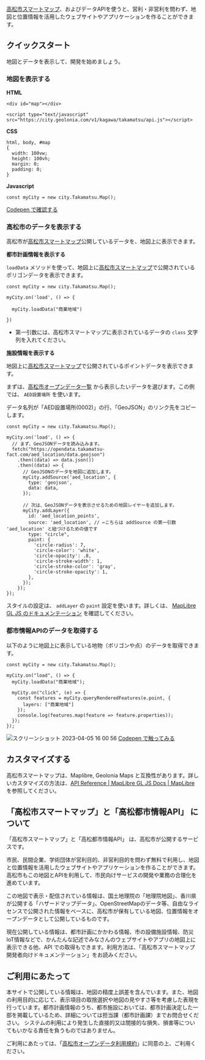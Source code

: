 [高松市スマートマップ](https://maps.takamatsu-fact.com/)、およびデータAPIを使うと、営利・非営利を問わず、地図と位置情報を活用したウェブサイトやアプリケーションを作ることができます。

## クイックスタート

地図とデータを表示して、開発を始めましょう。

### 地図を表示する

**HTML**

```
<div id="map"></div>

<script type="text/javascript" src="https://city.geolonia.com/v1/kagawa/takamatsu/api.js"></script>
```

**CSS**

```
html, body, #map
{
  width: 100vw;
  height: 100vh;
  margin: 0;
  padding: 0;
}
```

**Javascript**

```
const myCity = new city.Takamatsu.Map();
```

[Codepen で確認する](https://codepen.io/geolonia/pen/abaeMxg)

### 高松市のデータを表示する

高松市が[高松市スマートマップ](https://maps.takamatsu-fact.com/)公開しているデータを、地図上に表示できます。

**都市計画情報を表示する**

`loadData` メソッドを使って、地図上に[高松市スマートマップ](https://maps.takamatsu-fact.com/)で公開されているポリゴンデータを表示できます。

```
const myCity = new city.Takamatsu.Map();

myCity.on('load', () => {  
  
  myCity.loadData("商業地域")
    
})
```

* 第一引数には、高松市スマートマップに表示されているデータの `class` 文字列を入れてください。

**施設情報を表示する**

地図上に[高松市スマートマップ](https://maps.takamatsu-fact.com/)で公開されているポイントデータを表示できます。

まずは、[高松市オープンデータ一覧](https://github.com/takamatsu-city/opendata/#%E9%AB%98%E6%9D%BE%E5%B8%82%E3%82%AA%E3%83%BC%E3%83%97%E3%83%B3%E3%83%87%E3%83%BC%E3%82%BF) から表示したいデータを選びます。この例では、 `AED設置場所` を使います。

データ名列が「AED設置場所(0002)」の行、「GeoJSON」のリンク先をコピーします。

```
const myCity = new city.Takamatsu.Map();

myCity.on('load', () => {
  // まず、GeoJSONデータを読み込みます。
  fetch("https://opendata.takamatsu-fact.com/aed_location/data.geojson")
    .then((data) => data.json())
    .then((data) => {
      // GeoJSONのデータを地図に追加します。
      myCity.addSource('aed_location', {
        type: 'geojson',
        data: data,
      });

      // 次は、GeoJSONデータを表示させるための地図レイヤーを追加します。
      myCity.addLayer({
        id: 'aed_location_points',
        source: 'aed_location', // ←こちらは addSource の第一引数 'aed_location' と紐づけるための値です
        type: "circle",
        paint: {
          'circle-radius': 7,
          'circle-color': 'white',
          'circle-opacity': .8,
          'circle-stroke-width': 1,
          'circle-stroke-color': 'gray',
          'circle-stroke-opacity': 1,
        },
      });
    });
});
```

スタイルの設定は、 `addLayer` の `paint` 設定を使います。詳しくは、 [MapLibre GL JS のドキュメンテーション](https://maplibre.org/maplibre-gl-js-docs/style-spec/layers/#circle) を確認してください。


### 都市情報APIのデータを取得する

以下のように地図上に表示している地物（ポリゴンや点）のデータを取得できます。

```
const myCity = new city.Takamatsu.Map();

myCity.on("load", () => {
  myCity.loadData("商業地域");

  myCity.on("click", (e) => {
    const features = myCity.queryRenderedFeatures(e.point, {
      layers: ["商業地域"]
    });
    console.log(features.map(feature => feature.properties));
  });
});
```

![スクリーンショット 2023-04-05 16 00 56](https://user-images.githubusercontent.com/1124652/230005265-a76886d8-b38e-454a-89fb-461c4fa6560f.png)
[Codepen で触ってみる](https://codepen.io/geolonia/pen/yLxmwrx)

## カスタマイズする

高松市スマートマップは、Maplibre, Geolonia Maps と互換性があります。詳しいカスタマイズの方法は、[API Reference \| MapLibre GL JS Docs \| MapLibre](https://maplibre.org/maplibre-gl-js-docs/api/) を参照してください。

## 「高松市スマートマップ」と「高松都市情報API」 について

「高松市スマートマップ」と「高松都市情報API」 は、高松市が公開するサービスです。

市民、民間企業、学術団体が営利目的、非営利目的を問わず無料で利用し、地図と位置情報を活用したウェブサイトやアプリケーションを作ることができます。高松市もこの地図とAPIを利用して、市民向けサービスの開発や業務の合理化を進めています。

この地図で表示・配信されている情報は、国土地理院の「地理院地図」、香川県が公開する「ハザードマップデータ」、OpenStreetMapのデータ等、自由なライセンスで公開された情報をベースに、高松市が保有している地図、位置情報をオープンデータとして公開しているものです。

現在公開している情報は、都市計画にかかわる情報、市の設備施設情報、防災IoT情報などで、かんたんな記述でみなさんのウェブサイトやアプリの地図上に表示できる他、API
での取得もできます。利用方法は、「高松市スマートマップ 開発者向けドキュメンテーション」をお読みください。

## ご利用にあたって

本サイトで公開している情報は、地図の精度上誤差を含んでいます。また、地図の利用目的に応じて、表示項目の取捨選択や地図の見やすさ等を考慮した表現を行っています。都市計画情報のうち、都市施設においては、都市計画決定した一部を掲載しているため、詳細については担当課（都市計画課）までお問合せください。
システムの利用により発生した直接的又は間接的な損失、損害等についてもいかなる責任を負うものではありません。

ご利用にあたっては、「[高松市オープンデータ利用規約](https://opendata.smartcity-takamatsu.jp/odp/tos/)」に同意の上、ご利用ください。
